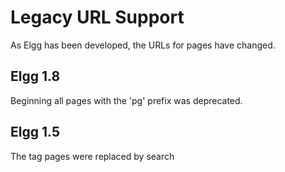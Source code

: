 Legacy URL Support
===================
As Elgg has been developed, the URLs for pages have changed.

Elgg 1.8
----------
Beginning all pages with the 'pg' prefix was deprecated.

Elgg 1.5
----------
The tag pages were replaced by search

